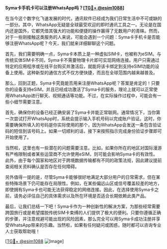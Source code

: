 **Syma卡手机卡可以注册WhatsApp吗？[[TG💪+ @esim1088](https://t.me/s/esim1088)]**

在当今这个数字化飞速发展的时代，通讯软件已经成为我们日常生活中不可或缺的一部分。其中，WhatsApp无疑是全球最受欢迎的即时通讯工具之一。无论是在国内还是国外，它都凭借其强大的功能和便捷的操作赢得了无数用户的青睐。然而，对于一些刚接触这类服务的人来说，可能会遇到一个问题：Syma卡手机卡是否能够注册WhatsApp呢？今天，我们就来详细聊聊这个问题。

首先，我们需要明确一点，Syma卡本质上是一种虚拟SIM卡，也被称为eSIM。与传统实体SIM卡不同，Syma卡不需要物理卡片即可实现网络连接。用户只需通过特定的应用程序或在线平台购买并激活后，就能将该卡绑定到支持eSIM功能的设备上使用。这种新型的通信方式不仅方便快捷，而且在全球范围内越来越普及。

那么，回到正题，Syma卡究竟能否用来注册WhatsApp呢？答案是肯定的！只要你的设备支持eSIM，并且已经成功激活了Syma卡的服务，理论上就可以正常使用WhatsApp进行聊天、视频通话等功能。不过，在实际操作过程中，可能会有一些小细节需要注意。

首先，确保你的设备已经正确安装了Syma卡并能正常联网。通常情况下，当你第一次尝试打开WhatsApp时，系统会提示输入手机号码以完成账户验证。这时，你需要确保所填入的号码是你实际使用的那个，因为WhatsApp会发送一条包含验证码的短信到该号码上。如果一切顺利的话，接下来按照指示完成身份验证步骤即可开始使用了。

当然啦，这里也有一些潜在的问题需要注意。比如，如果你所在的地区对国际漫游有严格限制或者某些运营商不允许使用eSIM，则可能会影响Syma卡的有效性。此外，由于每个国家和地区对于跨境数据传输都有不同的政策法规，因此建议提前查阅相关资料确认是否存在任何障碍。

另外值得一提的是，尽管Syma卡能够很好地满足大部分用户的日常需求，但在某些特殊场景下仍可能存在局限性。例如，在某些偏远山区或信号覆盖较差的地方，即使拥有Syma卡也可能无法获得稳定的网络连接。因此，在选择使用Syma卡之前，请务必评估自己的具体需求以及所在环境是否适合长期依赖此类产品。

最后，让我们总结一下吧！Syma卡作为一种创新性的解决方案，为那些经常需要跨国旅行或是希望摆脱传统SIM卡束缚的人们提供了极大的便利。只要你遵循正确的步骤，并注意规避可能出现的风险因素，那么完全可以用Syma卡成功注册并享受WhatsApp带来的乐趣。当然啦，如果有任何疑问或困惑，随时都可以咨询专业人士获取帮助哦！

[[TG💪+ @esim1088](https://t.me/s/esim1088) ![Image](https://i.postimg.cc/4NQfJmqS/Snipaste-2025-05-13-00-14-12.png)]